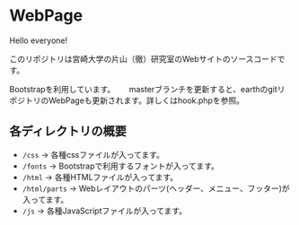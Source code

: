# WebPage
Hello everyone!

このリポジトリは宮崎大学の片山（徹）研究室のWebサイトのソースコードです。

Bootstrapを利用しています。　　
masterブランチを更新すると、earthのgitリポジトリのWebPageも更新されます。詳しくはhook.phpを参照。

## 各ディレクトリの概要　　　　　
- `/css` -> 各種cssファイルが入ってます。　　
- `/fonts` -> Bootstrapで利用するフォントが入ってます。　　
- `/html` -> 各種HTMLファイルが入ってます。　　
- `/html/parts` -> Webレイアウトのパーツ(ヘッダー、メニュー、フッター)が入ってます。　　
- `/js` -> 各種JavaScriptファイルが入ってます。　　
